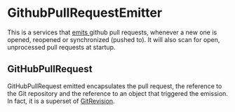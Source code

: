 # GithubPullRequestEmitter

This is a services that [emits ](../../../../../../../cicomponents-api/src/main/resources/org/cicomponents/ResourceEmitter.md) github pull requests, whenever a new one is opened, reopened or synchronized (pushed to). It will also scan for open, unprocessed pull requests at startup.

## GitHubPullRequest

GitHubPullRequest emitted encapsulates the pull request, the reference to the Git repository and the reference to an object that triggered the emission. In fact, it is a superset of [GitRevision](../../../../../../../cicomponents-git-api/src/main/resources/org/cicomponents/git/GitRevisionEmitter.md#GitRevision).
